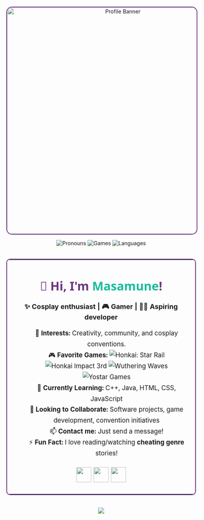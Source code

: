 <p align="center">
  <img src="https://media1.tenor.com/m/iZkOFtSfWUoAAAAC/eula-genshin-impact.gif" width="600" alt="Profile Banner" style="border-radius: 15px; border: 2px solid #6c3483;"/>
</p>

<div align="center">

<img src="https://img.shields.io/badge/Pronouns-He%2FHim-6c3483?style=flat-square" alt="Pronouns"/>
<img src="https://img.shields.io/badge/Games-Hoyoverse%2C%20Wuthering%20Waves%2C%20Yostar-1abc9c?style=flat-square" alt="Games"/>
<img src="https://img.shields.io/badge/Languages-C%2B%2B%2C%20Java%2C%20HTML%2C%20CSS%2C%20JS-f39c12?style=flat-square" alt="Languages"/>

</div>

<br/>

<div align="center">

<table width="80%" align="center" style="border: 2px solid #6c3483; border-radius: 10px;">
  <tr>
    <td>

<h1 align="center" style="font-family: 'Segoe UI', Arial, sans-serif; color: #6c3483;">👋 Hi, I'm <span style="color:#1abc9c;">Masamune</span>!</h1>

<p align="center" style="font-size: 18px;">
  <b>✨ Cosplay enthusiast | 🎮 Gamer | 👨‍💻 Aspiring developer</b>
</p>

<ul style="list-style: none; font-size: 17px; line-height: 1.7; text-align: center;">
  <li>👀 <b>Interests:</b> Creativity, community, and cosplay conventions.</li>
  <li>🎮 <b>Favorite Games:</b> 
    <a href="https://hsr.hoyoverse.com/en-us/" style="text-decoration: none;">
    <img src="https://img.shields.io/badge/HSR-blue?style=flat-square" alt="Honkai: Star Rail"/>
    </a>
    <a href="https://honkaiimpact3.hoyoverse.com/asia/en-us/home" style="text-decoration: none;">
    <img src="https://img.shields.io/badge/Hi3-purple?style=flat-square" alt="Honkai Impact 3rd"/>
    </a>
    <a href="https://wutheringwaves.kurogames.com/en" style="text-decoration: none;">
    <img src="https://img.shields.io/badge/Wuthering%20Waves-green?style=flat-square" alt="Wuthering Waves"/>
    </a>
    <a href="https://yo-star.com/en-us" style="text-decoration: none;">
    <img src="https://img.shields.io/badge/Yostar-orange?style=flat-square" alt="Yostar Games"/>
    </a>
  </li>
  <li>🌱 <b>Currently Learning:</b> C++, Java, HTML, CSS, JavaScript</li>
  <li>💞️ <b>Looking to Collaborate:</b> Software projects, game development, convention initiatives</li>
  <li>📫 <b>Contact me:</b> Just send a message!</li>
  <li>⚡ <b>Fun Fact:</b> I love reading/watching <b>cheating genre</b> stories!</li>
</ul>


<p align="center" style="font-size: 22px;">
  <a href="https://www.instagram.com/masamune.silvermoon/" style="text-decoration: none;">
    <img src="https://cdn.pixabay.com/photo/2021/06/15/12/14/instagram-6338393_1280.png" width="40"/> 
  </a>
  <a href="https://x.com/keikimasamune" style="text-decoration: none;">
    <img src="https://img.freepik.com/free-vector/new-twitter-logo-x-icon-black-background_1017-45427.jpg?semt=ais_hybrid&w=740" width="40"/>
  </a>
  <a href="https://discord.com/users/595888512029687828/" style="text-decoration: none;">
    <img src="https://img.freepik.com/premium-vector/modern-badge-discord-icon_578229-169.jpg" width="40"/>
  </a>
</p>

</td>
  </tr>
</table>

</div>

<br/>

<div align="center">
  <img src="https://capsule-render.vercel.app/api?type=waving&height=150&color=gradient&text=M%20a%20s%20a%20m%20u%20n%20e&section=footer&fontAlignY=73&fontSize=60&stroke=28282B&fontColor=a7e7ff&animation=twinkling"/>
</div>
